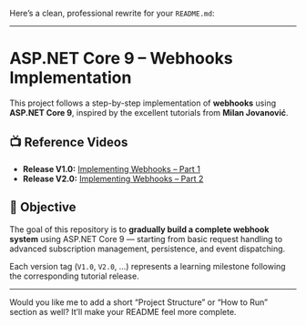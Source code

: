 ﻿Here’s a clean, professional rewrite for your `README.md`:

---

# ASP.NET Core 9 – Webhooks Implementation

This project follows a step-by-step implementation of **webhooks** using **ASP.NET Core 9**, inspired by the excellent tutorials from **Milan Jovanović**.

## 📺 Reference Videos

* **Release V1.0:** [Implementing Webhooks – Part 1](https://www.youtube.com/watch?v=vaVZSh8QqH8)
* **Release V2.0:** [Implementing Webhooks – Part 2](https://www.youtube.com/watch?v=nbDYwxIeivs)

## 🎯 Objective

The goal of this repository is to **gradually build a complete webhook system** using ASP.NET Core 9 — starting from basic request handling to advanced subscription management, persistence, and event dispatching.

Each version tag (`V1.0`, `V2.0`, …) represents a learning milestone following the corresponding tutorial release.

---

Would you like me to add a short “Project Structure” or “How to Run” section as well? It’ll make your README feel more complete.
